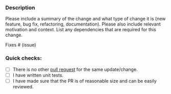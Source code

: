 ### Description

Please include a summary of the change and what type of change it is (new feature, bug fix, refactoring, documentation).
Please also include relevant motivation and context.
List any dependencies that are required for this change.

Fixes # (issue)

### Quick checks:

- [ ] There is no other [pull request](https://github.com/lovromazgon/conduit-connector-playground/pulls) for the same update/change.
- [ ] I have written unit tests.
- [ ] I have made sure that the PR is of reasonable size and can be easily reviewed.